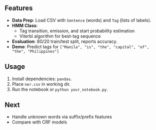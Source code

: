 ## Features
- **Data Prep**: Load CSV with `Sentence` (words) and `Tag` (lists of labels).  
- **HMM Class**:  
  - Tag transition, emission, and start probability estimation  
  - Viterbi algorithm for best-tag sequence  
- **Evaluation**: 80/20 train/test split, reports accuracy.  
- **Demo**: Predict tags for `["Manila", "is", "the", "capital", "of", "the", "Philippines"]`

## Usage
1. Install dependencies: `pandas`.  
2. Place `ner.csv` in working dir.  
3. Run the notebook or `python your_notebook.py`.

## Next
- Handle unknown words via suffix/prefix features  
- Compare with CRF models  
